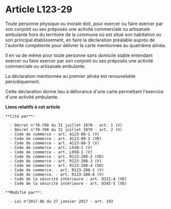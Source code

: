 # Article L123-29

Toute personne physique ou morale doit, pour exercer ou faire exercer par son conjoint ou ses préposés une activité
commerciale ou artisanale ambulante hors du territoire de la commune où est situé son habitation ou son principal
établissement, en faire la déclaration préalable auprès de l'autorité compétente pour délivrer la carte mentionnée au
quatrième alinéa. 

Il en va de même pour toute personne sans domicile stable entendant exercer ou faire exercer par son conjoint ou ses préposés
une activité commerciale ou artisanale ambulante. 

La déclaration mentionnée au premier alinéa est renouvelable périodiquement. 

Cette déclaration donne lieu à délivrance d'une carte permettant l'exercice d'une activité ambulante.

**Liens relatifs à cet article**

	**Cité par**:

	  - Décret n°70-708 du 31 juillet 1970 - art. 1 (V)
	  - Décret n°70-708 du 31 juillet 1970 - art. 2 (V)
	  - Code de commerce - art. A123-80-1 (V)
	  - Code de commerce - art. A123-80-2 (VD)
	  - Code de commerce - art. A123-80-3 (V)
	  - Code de commerce - art. L930-1 (V)
	  - Code de commerce - art. L950-1 (V)
	  - Code de commerce - art. R123-208-2 (VD)
	  - Code de commerce - art. R123-208-3 (V)
	  - Code de commerce - art. R123-208-4 (VD)
	  - Code de commerce. - art. R123-208-1 (V)
	  - Code de commerce. - art. R123-208-8 (V)
	  - Code de la sécurité intérieure - art. D322-4 (VD)
	  - Code de la sécurité intérieure - art. D345-5 (VD)

	**Modifié par**:

	  - Loi n°2017-86 du 27 janvier 2017 - art. 193
